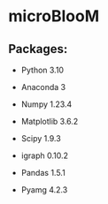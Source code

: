 # microBlooM

## Packages:

- Python 3.10

- Anaconda 3 



- Numpy 1.23.4
- Matplotlib 3.6.2
- Scipy 1.9.3
- igraph 0.10.2
- Pandas 1.5.1
- Pyamg 4.2.3
